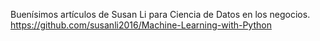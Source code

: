 Buenísimos artículos de Susan Li para Ciencia de Datos en los negocios.
https://github.com/susanli2016/Machine-Learning-with-Python